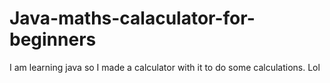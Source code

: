 # Java-maths-calaculator-for-beginners
I am learning java so I made a calculator with it to do some calculations. Lol
